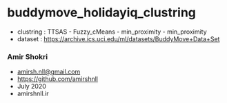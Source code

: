 # buddymove_holidayiq_clustring
- clustring : TTSAS - Fuzzy_cMeans - min_proximity - min_proximity
- dataset : https://archive.ics.uci.edu/ml/datasets/BuddyMove+Data+Set

### Amir Shokri
- amirsh.nll@gmail.com
- https://github.com/amirshnll
- July 2020
- amirshnll.ir

